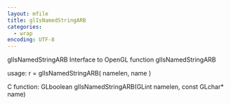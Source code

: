 ```yaml
---
layout: mfile
title: glIsNamedStringARB
categories:
  - wrap
encoding: UTF-8
---
```


glIsNamedStringARB  Interface to OpenGL function glIsNamedStringARB

usage:  r = glIsNamedStringARB( namelen, name )

C function:  GLboolean glIsNamedStringARB(GLint namelen, const GLchar\* name)